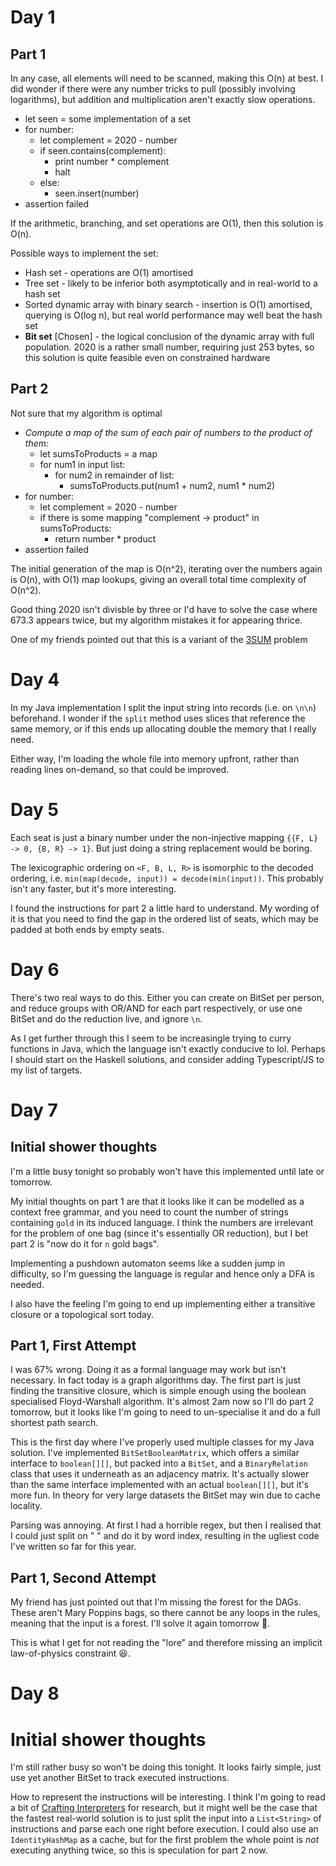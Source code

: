 # Day 1
## Part 1

In any case, all elements will need to be scanned, making this O(n) at best. I did wonder if there were any number tricks to pull (possibly involving logarithms), but addition and multiplication aren't exactly slow operations.

* let seen = some implementation of a set
* for number:
  * let complement = 2020 - number
  * if seen.contains(complement):
	* print number * complement
	* halt
  * else:
      * seen.insert(number)
* assertion failed

If the arithmetic, branching, and set operations are O(1), then this solution is O(n).

Possible ways to implement the set:

* Hash set - operations are O(1) amortised
* Tree set - likely to be inferior both asymptotically and in real-world to a hash set
* Sorted dynamic array with binary search - insertion is O(1) amortised, querying is O(log n), but real world performance may well beat the hash set
* **Bit set** [Chosen] - the logical conclusion of the dynamic array with full population. 2020 is a rather small number, requiring just 253 bytes, so this solution is quite feasible even on constrained hardware

## Part 2

Not sure that my algorithm is optimal

* *Compute a map of the sum of each pair of numbers to the product of them:*
    * let sumsToProducts = a map
    * for num1 in input list:
        * for num2 in remainder of list:
            * sumsToProducts.put(num1 + num2, num1 * num2)
* for number:
    * let complement = 2020 - number
    * if there is some mapping "complement -> product" in sumsToProducts:
        * return number * product
* assertion failed

The initial generation of the map is O(n^2), iterating over the numbers again is O(n), with O(1) map lookups, giving an overall total time complexity of O(n^2).

Good thing 2020 isn't divisble by three or I'd have to solve the case where 673.3 appears twice, but my algorithm mistakes it for appearing thrice.

One of my friends pointed out that this is a variant of the [3SUM](https://en.wikipedia.org/wiki/3SUM) problem

# Day 4

In my Java implementation I split the input string into records (i.e. on `\n\n`) beforehand. I wonder if the `split` method uses slices that reference the same memory, or if this ends up allocating double the memory that I really need.

Either way, I'm loading the whole file into memory upfront, rather than reading lines on-demand, so that could be improved.

# Day 5

Each seat is just a binary number under the non-injective mapping `{{F, L} -> 0, {B, R} -> 1}`. But just doing a string replacement would be boring.

The lexicographic ordering on `<F, B, L, R>` is isomorphic to the decoded ordering, i.e. `min(map(decode, input)) = decode(min(input))`. This probably isn't any faster, but it's more interesting.

I found the instructions for part 2 a little hard to understand. My wording of it is that you need to find the gap in the ordered list of seats, which may be padded at both ends by empty seats.

# Day 6

There's two real ways to do this. Either you can create on BitSet per person, and reduce groups with OR/AND for each part respectively, or use one BitSet and do the reduction live, and ignore `\n`.

As I get further through this I seem to be increasingle trying to curry functions in Java, which the language isn't exactly conducive to lol. Perhaps I should start on the Haskell solutions, and consider adding Typescript/JS to my list of targets.

# Day 7

## Initial shower thoughts

I'm a little busy tonight so probably won't have this implemented until late or tomorrow.

My initial thoughts on part 1 are that it looks like it can be modelled as a context free grammar, and you need to count the number of strings containing `gold` in its induced language. I think the numbers are irrelevant for the problem of one bag (since it's essentially OR reduction), but I bet part 2 is "now do it for `n` gold bags".

Implementing a pushdown automaton seems like a sudden jump in difficulty, so I'm guessing the language is regular and hence only a DFA is needed.

I also have the feeling I'm going to end up implementing either a transitive closure or a topological sort today.

## Part 1, First Attempt

I was 67% wrong. Doing it as a formal language may work but isn't necessary. In fact today is a graph algorithms day. The first part is just finding the transitive closure, which is simple enough using the boolean specialised Floyd-Warshall algorithm. It's almost 2am now so I'll do part 2 tomorrow, but it looks like I'm going to need to un-specialise it and do a full shortest path search.

This is the first day where I've properly used multiple classes for my Java solution. I've implemented `BitSetBooleanMatrix`, which offers a similar interface to `boolean[][]`, but packed into a `BitSet`, and a `BinaryRelation` class that uses it underneath as an adjacency matrix. It's actually slower than the same interface implemented with an actual `boolean[][]`, but it's more fun. In theory for very large datasets the BitSet may win due to cache locality.

Parsing was annoying. At first I had a horrible regex, but then I realised that I could just split on " " and do it by word index, resulting in the ugliest code I've written so far for this year.

## Part 1, Second Attempt

My friend has just pointed out that I'm missing the forest for the DAGs. These aren't Mary Poppins bags, so there cannot be any loops in the rules, meaning that the input is a forest. I'll solve it again tomorrow 🥱.

This is what I get for not reading the "lore" and therefore missing an implicit law-of-physics constraint 😆.

# Day 8
# Initial shower thoughts

I'm still rather busy so won't be doing this tonight. It looks fairly simple, just use yet another BitSet to track executed instructions.

How to represent the instructions will be interesting. I think I'm going to read a bit of [Crafting Interpreters](http://www.craftinginterpreters.com/) for research, but it might well be the case that the fastest real-world solution is to just split the input into a `List<String>` of instructions and parse each one right before execution. I could also use an `IdentityHashMap` as a cache, but for the first problem the whole point is *not* executing anything twice, so this is speculation for part 2 now.
